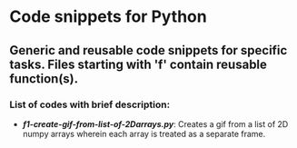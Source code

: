 # Code snippets for Python
## Generic and reusable code snippets for specific tasks. Files starting with 'f' contain reusable function(s).
### List of codes with brief description:
- ***f1-create-gif-from-list-of-2Darrays.py***: Creates a gif from a list of 2D numpy arrays wherein each array is treated as a separate frame.
